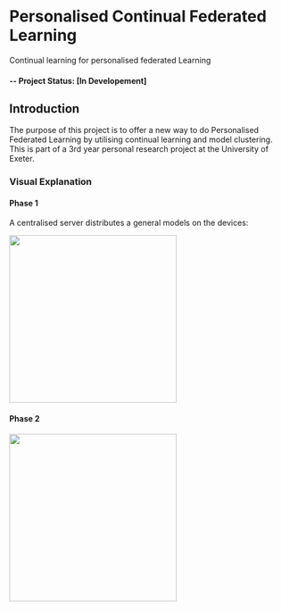 # Personalised Continual Federated Learning
Continual learning for personalised federated Learning

#### -- Project Status: [In Developement]

## Introduction
The purpose of this project is to offer a new way to do Personalised Federated Learning by utilising continual learning and model clustering.
This is part of a 3rd year personal research project at the University of Exeter.

### Visual Explanation

#### Phase 1
A centralised server distributes a general models on the devices:

<img src="https://user-images.githubusercontent.com/72973649/196041230-94538f80-d7a3-4994-bafc-df60feb0308e.png" width="300">

#### Phase 2

<img src="https://user-images.githubusercontent.com/72973649/196043243-523860ed-c63b-431a-8566-0859d9732658.png" width="300">
